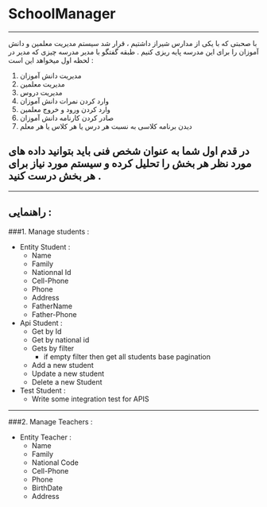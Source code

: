 # SchoolManager
------------------------------------
با صحبتی که با یکی از مدارس شیراز داشتیم ، قرار شد سیستم مدیریت معلمین و دانش آموزان را برای این مدرسه پایه ریزی کنیم . طبقه گفتگو با مدیر مدرسه چیزی که مدیر در لحظه اول میخواهد این است : 
1. مدیریت دانش آموزان
2. مدیریت معلمین
3. مدیریت دروس
4. وارد کردن نمرات دانش آموزان
5. وارد کردن ورود و خروج معلمین
7. صادر کردن کارنامه دانش آموزان
8. دیدن برنامه کلاسی به نسبت هر درس یا هر کلاس یا هر معلم

## در قدم اول شما به عنوان شخص فنی باید بتوانید داده های مورد نظر هر بخش را تحلیل کرده و سیستم مورد نیاز برای هر بخش درست کنید . 

----------------------------------------------------
## راهنمایی : 
###1. Manage students : 
- Entity Student :
  - Name
  - Family
  - Nationnal Id
  - Cell-Phone
  - Phone
  - Address
  - FatherName
  - Father-Phone
- Api Student :
    - Get by Id
    - Get by national id
    - Gets by filter
        - if empty filter then get all students base pagination
    - Add a new student
    - Update a new student
    - Delete a new Student
- Test Student :
    - Write some integration test for APIS
---------------------------------------------------------------------------
###2. Manage Teachers : 
- Entity Teacher :
    - Name
    - Family
    - National Code
    - Cell-Phone
    - Phone
    - BirthDate
    - Address
